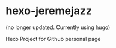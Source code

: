# hexo-jeremejazz
(no longer updated. Currently using [hugo](https://github.com/jeremejazz/jeremejazz.github.io/tree/hugo))

Hexo Project for Github personal page
